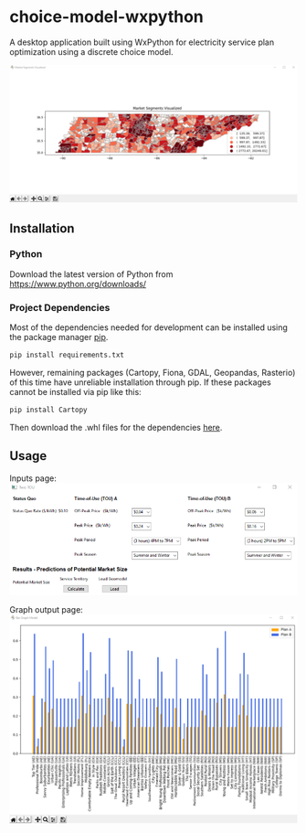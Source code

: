 # choice-model-wxpython
A desktop application built using WxPython for electricity service plan optimization using a discrete choice model.

![geomap](img/geomap.png)
## Installation

### Python
Download the latest version of Python from https://www.python.org/downloads/

### Project Dependencies
Most of the dependencies needed for development can be installed using the package manager [pip](https://pip.pypa.io/en/stable/).
```bash
pip install requirements.txt
```
However, remaining packages (Cartopy, Fiona, GDAL, Geopandas, Rasterio) of this time have unreliable installation through pip. If these packages
cannot be installed via pip like this:
```bash
pip install Cartopy
```
Then download the .whl files for the dependencies [here](https://www.lfd.uci.edu/~gohlke/pythonlibs/#gdal).

## Usage
Inputs page:
![input](img/input.png)

Graph output page:
![graph](img/graph.png)
